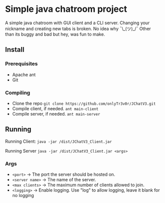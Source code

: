 # Simple java chatroom project

A simple java chatroom with GUI client and a CLI server.
Changing your nickname and creating new tabs is broken. No idea why ¯\\_(ツ)\_/¯
Other than its buggy and bad but hey, was fun to make.

## Install

### Prerequisites

- Apache ant
- Git

### Compiling

- Clone the repo
`git clone https://github.com/onlyTr3v0r/JChatV3.git`
- Compile client, if needed.
`ant main-client`
- Compile server, if needed.
`ant main-server`

## Running

Running Client:
`java -jar /dist/JChatV3_Client.jar`

Running Server
`java -jar /dist/JChatV3_Client.jar <args>`

### Args

- `<port>` -> The port the server should be hosted on.
- `<server name>` -> The name of the server.
- `<max clients>` -> The maximum number of clients allowed to join.
- `<logging>` -> Enable logging. Use "log" to allow logging, leave it blank for no logging
